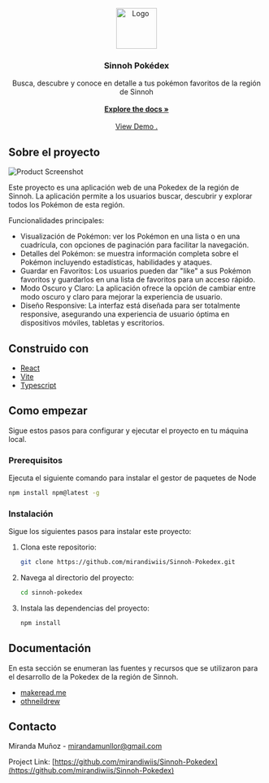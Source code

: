                         
<br/>
<div align="center">
  <a href="![image](https://github.com/mirandiwiis/Sinnoh-Pokedex/assets/149421890/93d4a6f9-7162-4579-96b1-86e78ba486b7)
">
    <img src="![image](https://github.com/mirandiwiis/Sinnoh-Pokedex/assets/149421890/33d8f216-5ffa-43b4-9d27-ce4cb8b113e5)
" alt="Logo" width="80" height="80">
  </a>
  <h3 align="center">Sinnoh Pokédex</h3>
  <p align="center">
    Busca, descubre y conoce en detalle a tus pokémon favoritos de la región de Sinnoh
  <br/>
  <br/>
  <a href="https://github.com/mirandiwiis/Sinnoh-Pokedex"><strong>Explore the docs »</strong></a>
  <br/>
  <br/>
  <a href="https://github.com/mirandiwiis/Sinnoh-Pokedex">View Demo .</a>  
  </p>
</div>

 ## Sobre el proyecto
 
![Product Screenshot](https://source.unsplash.com/random/1920x1080)

Este proyecto es una aplicación web de una Pokedex de la región de Sinnoh. La aplicación permite a los usuarios buscar, descubrir y explorar todos los Pokémon de esta región. 

Funcionalidades principales:
- Visualización de Pokémon: ver los Pokémon en una lista o en una cuadrícula, con opciones de paginación para facilitar la navegación.
- Detalles del Pokémon: se muestra información completa sobre el Pokémon incluyendo estadísticas, habilidades y ataques.
- Guardar en Favoritos: Los usuarios pueden dar "like" a sus Pokémon favoritos y guardarlos en una lista de favoritos para un acceso rápido.
- Modo Oscuro y Claro: La aplicación ofrece la opción de cambiar entre modo oscuro y claro para mejorar la experiencia de usuario.
- Diseño Responsive: La interfaz está diseñada para ser totalmente responsive, asegurando una experiencia de usuario óptima en dispositivos móviles, tabletas y escritorios.



 ## Construido con
- [React](https://reactjs.org)
- [Vite](https://vitejs.dev/)
- [Typescript](https://www.typescriptlang.org/)
  
 ## Como empezar

Sigue estos pasos para configurar y ejecutar el proyecto en tu máquina local.
   ### Prerequisitos

Ejecuta el siguiente comando para instalar el gestor de paquetes de Node
   ```sh
   npm install npm@latest -g
   ```
### Instalación

Sigue los siguientes pasos para instalar este proyecto:
1. Clona este repositorio:
   ```bash
   git clone https://github.com/mirandiwiis/Sinnoh-Pokedex.git
2. Navega al directorio del proyecto:
    ```sh 
    cd sinnoh-pokedex
    ```
3. Instala las dependencias del proyecto:
    ```sh
    npm install 
    ```
    
## Documentación

En esta sección se enumeran las fuentes y recursos que se utilizaron para el desarrollo de la Pokedex de la región de Sinnoh.

- [makeread.me](https://github.com/ShaanCoding/ReadME-Generator)
- [othneildrew](https://github.com/othneildrew/Best-README-Template)

 
 ## Contacto

Miranda Muñoz - mirandamunllor@gmail.com

Project Link: [https://github.com/mirandiwiis/Sinnoh-Pokedex](https://github.com/mirandiwiis/Sinnoh-Pokedex)

 
